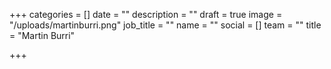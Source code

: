 +++
categories = []
date = ""
description = ""
draft = true
image = "/uploads/martinburri.png"
job_title = ""
name = ""
social = []
team = ""
title = "Martin Burri"

+++
